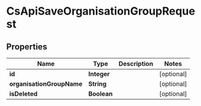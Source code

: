 
# CsApiSaveOrganisationGroupRequest

## Properties
Name | Type | Description | Notes
------------ | ------------- | ------------- | -------------
**id** | **Integer** |  |  [optional]
**organisationGroupName** | **String** |  |  [optional]
**isDeleted** | **Boolean** |  |  [optional]



